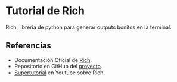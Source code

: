 # Tutorial de Rich
Rich, libreria de python para generar outputs bonitos en la terminal.

## Referencias
* Documentación Oficial de [Rich](https://rich.readthedocs.io/en/stable/introduction.html).
* Repositorio en GitHub del [proyecto](https://github.com/Textualize/rich).
* [Supertutorial](https://www.youtube.com/watch?v=4zbehnz-8QU) en Youtube sobre Rich.
